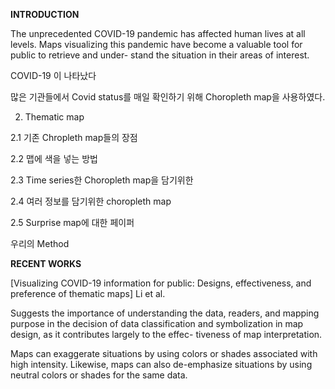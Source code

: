 **INTRODUCTION**

The unprecedented COVID-19 pandemic has affected human lives at all levels. Maps visualizing this pandemic have become a valuable tool for public to retrieve and under- stand the situation in their areas of interest.

COVID-19 이 나타났다

많은 기관들에서 Covid status를 매일 확인하기 위해 Choropleth map을 사용하였다.

2. Thematic map

2.1 기존 Chropleth map들의 장점

2.2 맵에 색을 넣는 방법

2.3 Time series한 Choropleth map을 담기위한

2.4 여러 정보를 담기위한 choropleth map

2.5 Surprise map에 대한 페이퍼

우리의 Method


**RECENT WORKS**

[Visualizing COVID-19 information for public: Designs, effectiveness, and preference of thematic maps]
Li et al. 

Suggests the importance of understanding the data, readers, and mapping purpose in the decision of data classification and symbolization in map design, as it contributes largely to the effec- tiveness of map interpretation.

Maps can exaggerate situations by using colors or shades associated with high intensity. Likewise, maps can also de-emphasize situations by using neutral colors or shades for the same data.



